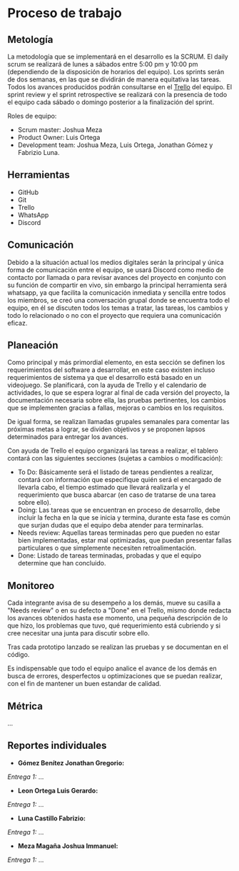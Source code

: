 # Proceso de trabajo

## Metología

La metodología que se implementará en el desarrollo es la SCRUM. El daily scrum se realizará de lunes a sábados entre 5:00 pm y 10:00 pm (dependiendo de la disposición de horarios del equipo). Los sprints serán de dos semanas, en las que se dividirán de manera equitativa las tareas. Todos los avances producidos podrán consultarse en el [Trello](https://trello.com/b/OymW6aPy) del equipo. El sprint review y el sprint retrospective se realizará con la presencia de todo el equipo cada sábado o domingo posterior a la finalización del sprint.

Roles de equipo:
- Scrum master: Joshua Meza
- Product Owner: Luis Ortega
- Development team: Joshua Meza, Luis Ortega, Jonathan Gómez y Fabrizio Luna.

## Herramientas

- GitHub
- Git
- Trello
- WhatsApp
- Discord

## Comunicación

Debido a la situación actual los medios digitales serán la principal y única forma de comunicación entre el equipo, se usará Discord como medio de contacto por llamada o para revisar avances del proyecto en conjunto con su función de compartir en vivo, sin embargo la principal herramienta será whatsapp, ya que facilita la comunicación inmediata y sencilla entre todos los miembros, se creó una conversación grupal donde se encuentra todo el equipo, en él se discuten todos los temas a tratar, las tareas, los cambios y todo lo relacionado o no con el proyecto que requiera una comunicación eficaz. 

## Planeación

Como principal y más primordial elemento, en esta sección se definen los requerimientos del software a desarrollar, en este caso existen incluso requerimientos de sistema ya que el desarrollo está basado en un videojuego. Se planificará, con la ayuda de Trello y el calendario de actividades, lo que se espera lograr al final de cada versión del proyecto, la documentación necesaria sobre ella, las pruebas pertinentes, los cambios que se implementen gracias a fallas, mejoras o cambios en los requisitos.

De igual forma, se realizan llamadas grupales semanales para comentar las próximas metas a lograr, se dividen objetivos y se proponen lapsos determinados para entregar los avances.

Con ayuda de Trello el equipo organizará las tareas a realizar, el tablero contará con las siguientes secciones (sujetas a cambios o modificación):
- To Do: Básicamente será el listado de tareas pendientes a realizar, contará con información que especifique quién será el encargado de llevarla cabo, el tiempo estimado que llevará realizarla y el requerimiento que busca abarcar (en caso de tratarse de una tarea sobre ello).
- Doing: Las tareas que se encuentran en proceso de desarrollo, debe incluir la fecha en la que se inicia y termina, durante esta fase es común que surjan dudas que el equipo deba atender para terminarlas.
- Needs review: Aquellas tareas terminadas pero que pueden no estar bien implementadas, estar mal optimizadas, que puedan presentar fallas particulares o que simplemente necesiten retroalimentación.
- Done: Listado de tareas terminadas, probadas y que el equipo determine que han concluido.

## Monitoreo

Cada integrante avisa de su desempeño a los demás, mueve su casilla a "Needs review" o en su defecto a "Done" en el Trello, mismo donde redacta los avances obtenidos hasta ese momento, una pequeña descripción de lo que hizo, los problemas que tuvo, qué requerimiento está cubriendo y si cree necesitar una junta para discutir sobre ello.

Tras cada prototipo lanzado se realizan las pruebas y se documentan en el código.

Es indispensable que todo el equipo analice el avance de los demás en busca de errores, desperfectos u optimizaciones que se puedan realizar, con el fin de mantener un buen estandar de calidad.

## Métrica

...

## Reportes individuales

- **Gómez Benítez Jonathan Gregorio:**

*Entrega 1:* ... 

- **Leon Ortega Luis Gerardo:**

*Entrega 1:* ...

- **Luna Castillo Fabrizio:**

*Entrega 1:* ...

- **Meza Magaña Joshua Immanuel:**

*Entrega 1:* ...
